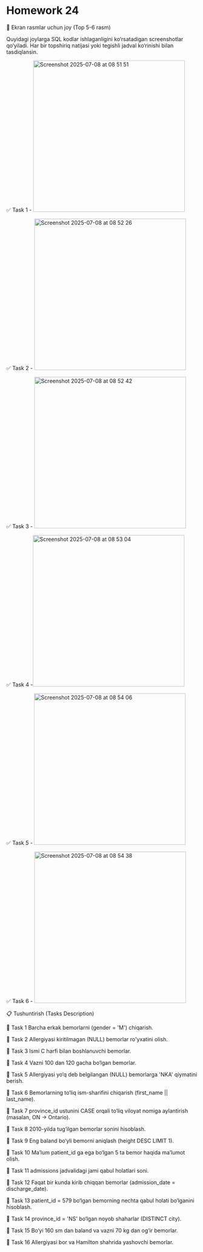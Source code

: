 # Homework 24

📸 Ekran rasmlar uchun joy (Top 5-6 rasm)

Quyidagi joylarga SQL kodlar ishlaganligini ko‘rsatadigan screenshotlar qo‘yiladi. Har bir topshiriq natijasi yoki tegishli jadval ko‘rinishi bilan tasdiqlansin.

✅ Task 1 - <img width="400" alt="Screenshot 2025-07-08 at 08 51 51" src="https://github.com/user-attachments/assets/53783daf-2ed7-4343-bfd2-c4eee004da24" />

✅ Task 2 - <img width="400" alt="Screenshot 2025-07-08 at 08 52 26" src="https://github.com/user-attachments/assets/4b7833e2-90a6-4a92-94c5-6e9e64b8cc44" />

✅ Task 3 - <img width="400" alt="Screenshot 2025-07-08 at 08 52 42" src="https://github.com/user-attachments/assets/7a3bc6f5-1394-4656-b14e-c8035dd9db13" />

✅ Task 4 -<img width="400" alt="Screenshot 2025-07-08 at 08 53 04" src="https://github.com/user-attachments/assets/48bae5fc-75a2-4c8b-a7ed-b6436c99696f" />

✅ Task 5 - <img width="400" alt="Screenshot 2025-07-08 at 08 54 06" src="https://github.com/user-attachments/assets/b964646f-eedb-4669-abe5-71d950f611d8" />

✅ Task 6 - <img width="400" alt="Screenshot 2025-07-08 at 08 54 38" src="https://github.com/user-attachments/assets/44b8c1e6-0100-4930-b198-ccccb5db9285" />

📋 Tushuntirish (Tasks Description)

🔹 Task 1
Barcha erkak bemorlarni (gender = 'M') chiqarish.

🔹 Task 2
Allergiyasi kiritilmagan (NULL) bemorlar ro'yxatini olish.

🔹 Task 3
Ismi C harfi bilan boshlanuvchi bemorlar.

🔹 Task 4
Vazni 100 dan 120 gacha bo‘lgan bemorlar.

🔹 Task 5
Allergiyasi yo‘q deb belgilangan (NULL) bemorlarga 'NKA' qiymatini berish.

🔹 Task 6
Bemorlarning to‘liq ism-sharifini chiqarish (first_name || last_name).

🔹 Task 7
province_id ustunini CASE orqali to‘liq viloyat nomiga aylantirish (masalan, ON → Ontario).

🔹 Task 8
2010-yilda tug‘ilgan bemorlar sonini hisoblash.

🔹 Task 9
Eng baland bo‘yli bemorni aniqlash (height DESC LIMIT 1).

🔹 Task 10
Ma’lum patient_id ga ega bo‘lgan 5 ta bemor haqida ma’lumot olish.

🔹 Task 11
admissions jadvalidagi jami qabul holatlari soni.

🔹 Task 12
Faqat bir kunda kirib chiqqan bemorlar (admission_date = discharge_date).

🔹 Task 13
patient_id = 579 bo‘lgan bemorning nechta qabul holati bo‘lganini hisoblash.

🔹 Task 14
province_id = 'NS' bo‘lgan noyob shaharlar (DISTINCT city).

🔹 Task 15
Bo‘yi 160 sm dan baland va vazni 70 kg dan og‘ir bemorlar.

🔹 Task 16
Allergiyasi bor va Hamilton shahrida yashovchi bemorlar.

